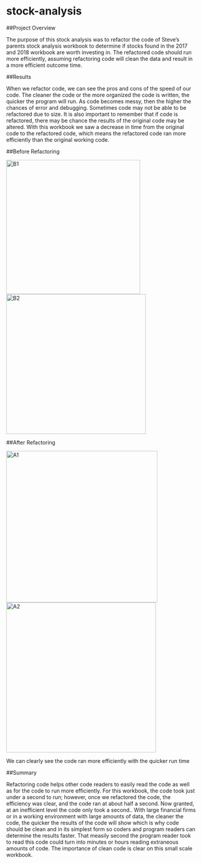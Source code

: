 # stock-analysis

##Project Overview

  The purpose of this stock analysis was to refactor the code of Steve’s parents stock analysis workbook to determine if stocks found in the 2017 and 2018 workbook are worth investing in. The refactored code should run more efficiently, assuming refactoring code will clean the data and result in a more efficient outcome time.

##Results

  When we refactor code, we can see the pros and cons of the speed of our code. The cleaner the code or the more organized the code is written, the quicker the program will run. As code becomes messy, then the higher the chances of error and debugging. Sometimes code may not be able to be refactored due to size. It is also important to remember that if code is refactored, there may be chance the results of the original code may be altered. With this workbook we saw a decrease in time from the original code to the refactored code, which means the refactored code ran more efficiently than the original working code.

##Before Refactoring

<img width="356" alt="B1" src="https://user-images.githubusercontent.com/86068655/140116207-f2391ee3-6266-487a-9646-6e7876d95c46.png">

<img width="371" alt="B2" src="https://user-images.githubusercontent.com/86068655/140116496-41d5338e-9b59-45b9-9074-bde48f42245f.png">


##After Refactoring

<img width="402" alt="A1" src="https://user-images.githubusercontent.com/86068655/140116780-f89e4a7d-beb5-490e-8bea-4bbfd9b69378.png">


<img width="398" alt="A2" src="https://user-images.githubusercontent.com/86068655/140117017-d1c4425b-df1b-419e-b7aa-f51e302b1378.png">

We can clearly see the code ran more efficiently with the quicker run time

##Summary

  Refactoring code helps other code readers to easily read the code as well as for the code to run more efficiently. For this workbook, the code took just under a second to run; however, once we refactored the code, the efficiency was clear, and the code ran at about half a second. Now granted, at an inefficient level the code only took a second.. With large financial firms or in a working environment with large amounts of data, the cleaner the code, the quicker the results of the code will show which is why code should be clean and in its simplest form so coders and program readers can determine the results faster. That measily second the program reader took to read this code could turn into minutes or hours reading extraneous amounts of code. The importance of clean code is clear on this small scale workbook.
